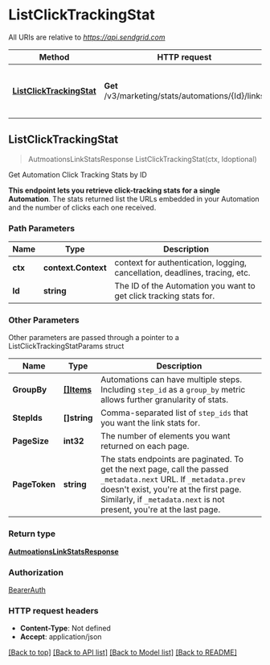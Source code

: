 # ListClickTrackingStat

All URIs are relative to *https://api.sendgrid.com*

Method | HTTP request | Description
------------- | ------------- | -------------
[**ListClickTrackingStat**](ListClickTrackingStat.md#ListClickTrackingStat) | **Get** /v3/marketing/stats/automations/{Id}/links | Get Automation Click Tracking Stats by ID



## ListClickTrackingStat

> AutmoationsLinkStatsResponse ListClickTrackingStat(ctx, Idoptional)

Get Automation Click Tracking Stats by ID

**This endpoint lets you retrieve click-tracking stats for a single Automation**.  The stats returned list the URLs embedded in your Automation and the number of clicks each one received.

### Path Parameters


Name | Type | Description
------------- | ------------- | -------------
**ctx** | **context.Context** | context for authentication, logging, cancellation, deadlines, tracing, etc.
**Id** | **string** | The ID of the Automation you want to get click tracking stats for. 

### Other Parameters

Other parameters are passed through a pointer to a ListClickTrackingStatParams struct


Name | Type | Description
------------- | ------------- | -------------
**GroupBy** | [**[]Items**](Items.md) | Automations can have multiple steps. Including `step_id` as a `group_by` metric allows further granularity of stats.
**StepIds** | **[]string** | Comma-separated list of `step_ids` that you want the link stats for.
**PageSize** | **int32** | The number of elements you want returned on each page.
**PageToken** | **string** | The stats endpoints are paginated. To get the next page, call the passed `_metadata.next` URL. If `_metadata.prev` doesn't exist, you're at the first page. Similarly, if `_metadata.next` is not present, you're at the last page.

### Return type

[**AutmoationsLinkStatsResponse**](AutmoationsLinkStatsResponse.md)

### Authorization

[BearerAuth](../README.md#BearerAuth)

### HTTP request headers

- **Content-Type**: Not defined
- **Accept**: application/json

[[Back to top]](#) [[Back to API list]](../README.md#documentation-for-api-endpoints)
[[Back to Model list]](../README.md#documentation-for-models)
[[Back to README]](../README.md)

